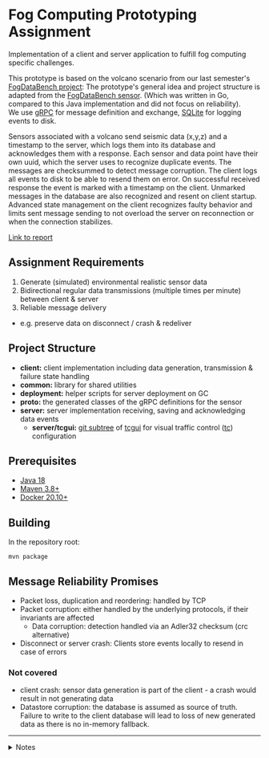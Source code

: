 # Fog Computing Prototyping Assignment

Implementation of a client and server application to fulfill fog computing specific challenges.

This prototype is based on the volcano scenario from our last semester's [FogDataBench project](https://git.tu-berlin.de/fogdatabench):
The prototype's general idea and project structure is adapted from the [FogDataBench sensor](https://git.tu-berlin.de/fogdatabench/sensor).
(Which was written in Go, compared to this Java implementation and did not focus on reliability).\
We use [gRPC](https://grpc.io/) for message definition and exchange, [SQLite](https://sqlite.org/index.html) for logging events to disk.

Sensors associated with a volcano send seismic data (x,y,z) and a timestamp to the server, which logs them into its database and acknowledges them with a response.
Each sensor and data point have their own uuid, which the server uses to recognize duplicate events. The messages are checksummed to detect message corruption.
The client logs all events to disk to be able to resend them on error. On successful received response the event is marked with a timestamp on the client.
Unmarked messages in the database are also recognized and resent on client startup.\
Advanced state management on the client recognizes faulty behavior and limits sent message sending to not overload the server on reconnection or when the connection stabilizes.

[Link to report](https://github.com/janosbrodbeck/fogcomputing_prototyping/blob/main/Fog_Computing_Prototyping-Report.pdf)

## Assignment Requirements

1. Generate (simulated) environmental realistic sensor data
2. Bidirectional regular data transmissions (multiple times per minute) between client & server
3. Reliable message delivery
  - e.g. preserve data on disconnect / crash & redeliver

## Project Structure

- **client:** client implementation including data generation, transmission & failure state handling
- **common:** library for shared utilities
- **deployment:** helper scripts for server deployment on GC
- **proto:** the generated classes of the gRPC definitions for the sensor
- **server:** server implementation receiving, saving and acknowledging data events
  - **server/tcgui:** [git subtree](https://github.com/git/git/blob/30cc8d0f147546d4dd77bf497f4dec51e7265bd8/contrib/subtree/git-subtree.txt) of [tcgui](https://github.com/tum-lkn/tcgui) for visual traffic control ([tc](https://wiki.debian.org/TrafficControl)) configuration

## Prerequisites
- [Java 18](https://adoptium.net/temurin/releases/?version=18)
- [Maven 3.8+](https://maven.apache.org/)
- [Docker 20.10+](https://docs.docker.com/get-docker/)

## Building

In the repository root:

```shell
mvn package
```

## Message Reliability Promises

- Packet loss, duplication and reordering: handled by TCP
- Packet corruption: either handled by the underlying protocols, if their invariants are affected
  - Data corruption: detection handled via an Adler32 checksum (crc alternative)
- Disconnect or server crash: Clients store events locally to resend in case of errors

### Not covered

- client crash: sensor data generation is part of the client - a crash would result in not generating data
- Datastore corruption: the database is assumed as source of truth.
  Failure to write to the client database will lead to loss of new generated data as there is no in-memory fallback.


---

<details>
<summary>Notes</summary>

Note the [other branches](https://github.com/janosbrodbeck/fogcomputing_prototyping/branches) for unfinished prototypes in Rust.

</details>
